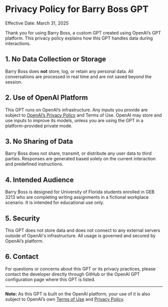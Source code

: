 
# Privacy Policy for Barry Boss GPT

Effective Date: March 31, 2025

Thank you for using Barry Boss, a custom GPT created using OpenAI’s GPT platform. This privacy policy explains how this GPT handles data during interactions.

## 1. No Data Collection or Storage

Barry Boss does **not** store, log, or retain any personal data. All conversations are processed in real time and are not saved beyond the session.

## 2. Use of OpenAI Platform

This GPT runs on OpenAI’s infrastructure. Any inputs you provide are subject to [OpenAI’s Privacy Policy](https://openai.com/privacy) and Terms of Use. OpenAI may store and use inputs to improve its models, unless you are using the GPT in a platform-provided private mode.

## 3. No Sharing of Data

Barry Boss does not share, transmit, or distribute any user data to third parties. Responses are generated based solely on the current interaction and predefined instructions.

## 4. Intended Audience

Barry Boss is designed for University of Florida students enrolled in GEB 3213 who are completing writing assignments in a fictional workplace scenario. It is intended for educational use only.

## 5. Security

This GPT does not store data and does not connect to any external servers outside of OpenAI's infrastructure. All usage is governed and secured by OpenAI’s platform.

## 6. Contact

For questions or concerns about this GPT or its privacy practices, please contact the developer directly through GitHub or the OpenAI GPT configuration page where this GPT is listed.

---

**Note:** As this GPT is built on the OpenAI platform, your use of it is also subject to OpenAI’s own [Terms of Use](https://openai.com/terms) and [Privacy Policy](https://openai.com/privacy).
